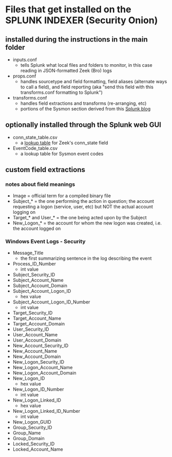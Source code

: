 # Files that get installed on the SPLUNK INDEXER (Security Onion)

## installed during the instructions in the main folder
- inputs.conf
	- tells Splunk what local files and folders to monitor, in this case reading in JSON-formatted Zeek (Bro) logs
- props.conf
	- handles sourcetype and field formatting, field aliases (alternate ways to call a field), and field reporting (aka "send this field with this transforms.conf formatting to Splunk")
- transforms.conf
	- handles field extractions and transforms (re-arranging, etc)
	- portions of the Sysmon section derived from this [Splunk blog](https://www.splunk.com/blog/2014/11/24/monitoring-network-traffic-with-sysmon-and-splunk.html)

## optionally installed through the Splunk web GUI
- conn_state_table.csv
	- a [lookup table](https://docs.splunk.com/Documentation/Splunk/7.3.1/Knowledge/DefineanautomaticlookupinSplunkWeb) for Zeek's conn_state field
- EventCode_table.csv
	- a lookup table for Sysmon event codes

## custom field extractions

### notes about field meanings
- Image = official term for a compiled binary file
- Subject_* = the one performing the action in question; the account requesting a logon (service, user, etc) but NOT the actual account logging on
- Target_* and User_* = the one being acted upon by the Subject
- New_Logon_* = the account for whom the new logon was created, i.e. the account logged on

### Windows Event Logs - Security
- Message_Title
	- the first summarizing sentence in the log describing the event
- Process_ID_Number
	- int value
- Subject_Security_ID
- Subject_Account_Name
- Subject_Account_Domain
- Subject_Account_Logon_ID
	- hex value
- Subject_Account_Logon_ID_Number
	- int value
- Target_Security_ID
- Target_Account_Name
- Target_Account_Domain
- User_Security_ID
- User_Account_Name
- User_Account_Domain
- New_Account_Security_ID
- New_Account_Name
- New_Account_Domain
- New_Logon_Security_ID
- New_Logon_Account_Name
- New_Logon_Account_Domain
- New_Logon_ID
	- hex value
- New_Logon_ID_Number
	- int value
- New_Logon_Linked_ID
	- hex value
- New_Logon_Linked_ID_Number
	- int value
- New_Logon_GUID
- Group_Security_ID
- Group_Name
- Group_Domain
- Locked_Security_ID
- Locked_Account_Name
